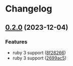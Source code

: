 # Changelog

## [0.2.0](https://www.github.com/at-point/net-http-ntlm/compare/v0.1.0...v0.2.0) (2023-12-04)


### Features

* ruby 3 support ([8f28266](https://www.github.com/at-point/net-http-ntlm/commit/8f2826685feda2c2339025b2f268d2d32e05153c))
* ruby 3 support ([2699ac5](https://www.github.com/at-point/net-http-ntlm/commit/2699ac5a4ce677f3fd80a676db4ff32527f69be8))
